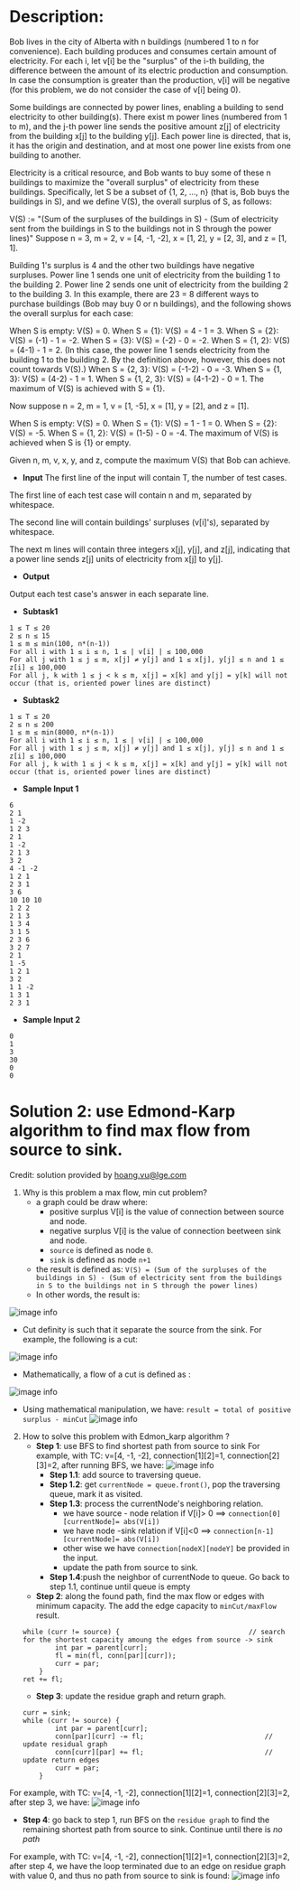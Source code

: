 # Description:

Bob lives in the city of Alberta with n buildings (numbered 1 to n for convenience). Each building produces and consumes certain amount of electricity. For each i, let v[i] be the "surplus" of the i-th building, the difference between the amount of its electric production and consumption. In case the consumption is greater than the production, v[i] will be negative (for this problem, we do not consider the case of v[i] being 0).

Some buildings are connected by power lines, enabling a building to send electricity to other building(s). There exist m power lines (numbered from 1 to m), and the j-th power line sends the positive amount z[j] of electricity from the building x[j] to the building y[j]. Each power line is directed, that is, it has the origin and destination, and at most one power line exists from one building to another.

Electricity is a critical resource, and Bob wants to buy some of these n buildings to maximize the "overall surplus" of electricity from these buildings. Specifically, let S be a subset of {1, 2, ..., n} (that is, Bob buys the buildings in S), and we define V(S), the overall surplus of S, as follows:

V(S) := "(Sum of the surpluses of the buildings in S) - (Sum of electricity sent from the buildings in S to the buildings not in S through the power lines)"
Suppose n = 3, m = 2, v = [4, -1, -2], x = [1, 2], y = [2, 3], and z = [1, 1].

Building 1's surplus is 4 and the other two buildings have negative surpluses.
Power line 1 sends one unit of electricity from the building 1 to the building 2.
Power line 2 sends one unit of electricity from the building 2 to the building 3.
In this example, there are 23 = 8 different ways to purchase buildings (Bob may buy 0 or n buildings), and the following shows the overall surplus for each case:

When S is empty: V(S) = 0.
When S = {1}: V(S) = 4 - 1 = 3.
When S = {2}: V(S) = (-1) - 1 = -2.
When S = {3}: V(S) = (-2) - 0 = -2.
When S = {1, 2}: V(S) = (4-1) - 1 = 2. (In this case, the power line 1 sends electricity from the building 1 to the building 2. By the definition above, however, this does not count towards V(S).)
When S = {2, 3}: V(S) = (-1-2) - 0 = -3.
When S = {1, 3}: V(S) = (4-2) - 1 = 1.
When S = {1, 2, 3}: V(S) = (4-1-2) - 0 = 1.
The maximum of V(S) is achieved with S = {1}.

Now suppose n = 2, m = 1, v = [1, -5], x = [1], y = [2], and z = [1].

When S is empty: V(S) = 0.
When S = {1}: V(S) = 1 - 1 = 0.
When S = {2}: V(S) = -5.
When S = {1, 2}: V(S) = (1-5) - 0 = -4.
The maximum of V(S) is achieved when S is {1} or empty.

Given n, m, v, x, y, and z, compute the maximum V(S) that Bob can achieve.

* **Input**
The first line of the input will contain T, the number of test cases.

The first line of each test case will contain n and m, separated by whitespace.

The second line will contain buildings' surpluses (v[i]'s), separated by whitespace.

The next m lines will contain three integers x[j], y[j], and z[j], indicating that a power line sends z[j] units of electricity from x[j] to y[j].

* **Output**

Output each test case's answer in each separate line.

* **Subtask1**
```
1 ≤ T ≤ 20
2 ≤ n ≤ 15
1 ≤ m ≤ min(100, n*(n-1))
For all i with 1 ≤ i ≤ n, 1 ≤ | v[i] | ≤ 100,000
For all j with 1 ≤ j ≤ m, x[j] ≠ y[j] and 1 ≤ x[j], y[j] ≤ n and 1 ≤ z[i] ≤ 100,000
For all j, k with 1 ≤ j < k ≤ m, x[j] = x[k] and y[j] = y[k] will not occur (that is, oriented power lines are distinct)
```
* **Subtask2** 
```
1 ≤ T ≤ 20
2 ≤ n ≤ 200
1 ≤ m ≤ min(8000, n*(n-1))
For all i with 1 ≤ i ≤ n, 1 ≤ | v[i] | ≤ 100,000
For all j with 1 ≤ j ≤ m, x[j] ≠ y[j] and 1 ≤ x[j], y[j] ≤ n and 1 ≤ z[i] ≤ 100,000
For all j, k with 1 ≤ j < k ≤ m, x[j] = x[k] and y[j] = y[k] will not occur (that is, oriented power lines are distinct)
```

* **Sample Input 1**
```
6
2 1
1 -2
1 2 3
2 1
1 -2
2 1 3
3 2
4 -1 -2
1 2 1
2 3 1
3 6
10 10 10
1 2 2
2 1 3
1 3 4
3 1 5
2 3 6
3 2 7
2 1
1 -5
1 2 1
3 2
1 1 -2
1 3 1
2 3 1
```
* **Sample Input 2**
```
0
1
3
30
0
0
```

# Solution 2: use Edmond-Karp algorithm to find max flow from source to sink. 
Credit: solution provided by hoang.vu@lge.com 
1. Why is this problem a max flow, min cut problem? 
   * a graph could be draw where:
     * positive surplus V[i] is the value of connection between source and node.
     * negative surplus V[i] is the value of connection beetween sink and node.
     * `source` is defined as node `0`.
     * `sink` is defined as node `n+1`
   * the result is defined as: `V(S) = (Sum of the surpluses of the buildings in S) - (Sum of electricity sent from the buildings in S to the buildings not in S through the power lines)`
   * In other words, the result is: 
  
  ![image info](./1.png)

   * Cut definity is such that it separate the source from the sink. For example, the following is a cut: 
  
  ![image info](./2.png)

   * Mathematically, a flow of a cut is defined as : 
  
  ![image info](./3.png)

   * Using mathematical manipulation, we have: `result = total of positive surplus - minCut` ![image info](./4.png)
2. How to solve this problem with Edmon_karp algorithm ? 
   * **Step 1**: use BFS to find shortest path from source to sink 
For example, with TC: v=[4, -1, -2],  connection[1][2]=1, connection[2][3]=2, after running BFS, we have: ![image info](./5.png)
      - **Step 1.1**: add source to traversing queue.
      - **Step 1.2**: get `currentNode = queue.front()`, pop the traversing queue, mark it as visited.
      - **Step 1.3**: process the currentNode's neighboring relation.
        - we have source - node relation if V[i]> 0 ==> `connection[0][currentNode]= abs(V[i])`
        - we have node -sink relation if V[i]<0  ==> `connection[n-1][currentNode]= abs(V[i])`
        - other wise we have `connection[nodeX][nodeY]` be provided in the input. 
        - update the path from source to sink. 
      - **Step 1.4**:push the neighbor of currentNode to queue. Go back to step 1.1, continue until queue is empty
   * **Step 2**: along the found path, find the max flow or edges with minimum capacity. The add the edge capacity to `minCut/maxFlow` result.
    ```
    while (curr != source) {                                // search for the shortest capacity amoung the edges from source -> sink
            int par = parent[curr];
            fl = min(fl, conn[par][curr]);
            curr = par;
        }
    ret += fl;
    ```
   * **Step 3**: update the residue graph and return graph. 
    ```
    curr = sink;
    while (curr != source) {
            int par = parent[curr];
            conn[par][curr] -= fl;                              // update residual graph
            conn[curr][par] += fl;                              // update return edges
            curr = par;
        }
    ```
For example, with TC: v=[4, -1, -2],  connection[1][2]=1, connection[2][3]=2, after step 3, we have: ![image info](./6.png)
   * **Step 4**: go back to step 1, run BFS on the `residue graph` to find the remaining shortest path from source to sink. Continue until there is *no path*

For example, with TC: v=[4, -1, -2],  connection[1][2]=1, connection[2][3]=2, after step 4, we have the loop terminated due to an edge on residue graph with value 0, and thus no path from source to sink is found: ![image info](./7.png)